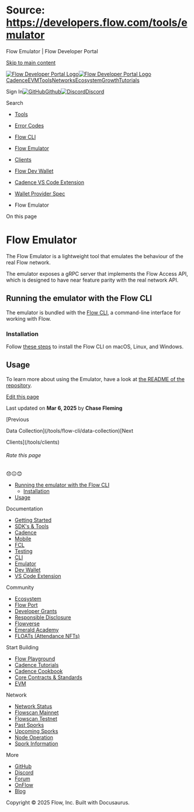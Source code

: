 # Source: https://developers.flow.com/tools/emulator

Flow Emulator | Flow Developer Portal



[Skip to main content](#__docusaurus_skipToContent_fallback)

[![Flow Developer Portal Logo](/img/flow-docs-logo-dark.png)![Flow Developer Portal Logo](/img/flow-docs-logo-light.png)](/)[Cadence](/build/flow)[EVM](/evm/about)[Tools](/tools/flow-cli)[Networks](/networks/flow-networks)[Ecosystem](/ecosystem)[Growth](/growth)[Tutorials](/tutorials)

Sign In[![GitHub]()Github](https://github.com/onflow)[![Discord]()Discord](https://discord.gg/flow)

Search

* [Tools](/tools)
* [Error Codes](/tools/error-codes)
* [Flow CLI](/tools/flow-cli)
* [Flow Emulator](/tools/emulator)
* [Clients](/tools/clients)
* [Flow Dev Wallet](/tools/flow-dev-wallet)
* [Cadence VS Code Extension](/tools/vscode-extension)
* [Wallet Provider Spec](/tools/wallet-provider-spec)

* Flow Emulator

On this page

# Flow Emulator

The Flow Emulator is a lightweight tool that emulates the behaviour of the real Flow network.

The emulator exposes a gRPC server that implements the Flow Access API,
which is designed to have near feature parity with the real network API.

## Running the emulator with the Flow CLI[​](#running-the-emulator-with-the-flow-cli "Direct link to Running the emulator with the Flow CLI")

The emulator is bundled with the [Flow CLI](/tools/flow-cli), a command-line interface for working with Flow.

### Installation[​](#installation "Direct link to Installation")

Follow [these steps](/tools/flow-cli/install) to install the Flow CLI on macOS, Linux, and Windows.

## Usage[​](#usage "Direct link to Usage")

To learn more about using the Emulator,
have a look at [the README of the repository](https://github.com/onflow/flow-emulator/#starting-the-server).

[Edit this page](https://github.com/onflow/docs/tree/main/docs/tools/emulator/index.md)

Last updated on **Mar 6, 2025** by **Chase Fleming**

[Previous

Data Collection](/tools/flow-cli/data-collection)[Next

Clients](/tools/clients)

###### Rate this page

😞😐😊

* [Running the emulator with the Flow CLI](#running-the-emulator-with-the-flow-cli)
  + [Installation](#installation)
* [Usage](#usage)

Documentation

* [Getting Started](/build/getting-started/contract-interaction)
* [SDK's & Tools](/tools)
* [Cadence](https://cadence-lang.org/docs/)
* [Mobile](/build/guides/mobile/overview)
* [FCL](/tools/clients/fcl-js)
* [Testing](/build/smart-contracts/testing)
* [CLI](/tools/flow-cli)
* [Emulator](/tools/emulator)
* [Dev Wallet](https://github.com/onflow/fcl-dev-wallet)
* [VS Code Extension](/tools/vscode-extension)

Community

* [Ecosystem](/ecosystem)
* [Flow Port](https://port.onflow.org/)
* [Developer Grants](https://github.com/onflow/developer-grants)
* [Responsible Disclosure](https://flow.com/flow-responsible-disclosure)
* [Flowverse](https://www.flowverse.co/)
* [Emerald Academy](https://academy.ecdao.org/)
* [FLOATs (Attendance NFTs)](https://floats.city/)

Start Building

* [Flow Playground](https://play.flow.com/)
* [Cadence Tutorials](https://cadence-lang.org/docs/tutorial/first-steps)
* [Cadence Cookbook](https://open-cadence.onflow.org)
* [Core Contracts & Standards](/build/core-contracts)
* [EVM](/evm/about)

Network

* [Network Status](https://status.onflow.org/)
* [Flowscan Mainnet](https://flowdscan.io/)
* [Flowscan Testnet](https://testnet.flowscan.io/)
* [Past Sporks](/networks/node-ops/node-operation/past-sporks)
* [Upcoming Sporks](/networks/node-ops/node-operation/upcoming-sporks)
* [Node Operation](/networks/node-ops)
* [Spork Information](/networks/node-ops/node-operation/spork)

More

* [GitHub](https://github.com/onflow)
* [Discord](https://discord.gg/flow)
* [Forum](https://forum.onflow.org/)
* [OnFlow](https://onflow.org/)
* [Blog](https://flow.com/blog)

Copyright © 2025 Flow, Inc. Built with Docusaurus.